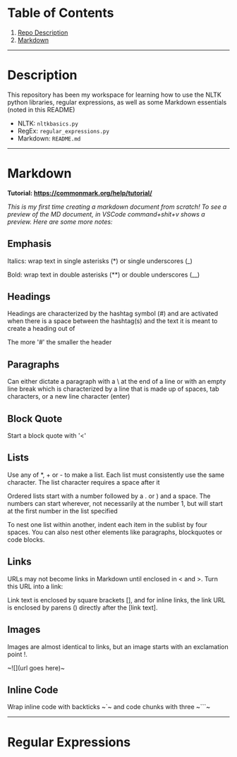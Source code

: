 # Table of Contents
1. [Repo Description](#Description)
2. [Markdown](#Markdown)

---
# Description

This repository has been my workspace for learning how to use the NLTK python libraries, regular expressions, as well as some Markdown essentials (noted in this README)

* NLTK: `nltkbasics.py`
* RegEx: `regular_expressions.py`
* Markdown: `README.md`

---
# Markdown
**Tutorial: <https://commonmark.org/help/tutorial/>**

*This is my first time creating a markdown document from scratch! To see a preview of the MD document, in VSCode command+shit+v shows a preview. Here are some more notes:*


## Emphasis

Italics: wrap text in single asterisks (*) or single underscores (_) 

Bold: wrap text in double asterisks (**) or double underscores (__)

## Headings

Headings are characterized by the hashtag symbol (#) and are activated
when there is a space between the hashtag(s) and the text it is meant to
create a heading out of

The more '#' the smaller the header


## Paragraphs

Can either dictate a paragraph with a \ at the end of a line
or with an empty line break which is characterized by a line
that is made up of spaces, tab characters, or a new line character (enter)


## Block Quote

Start a block quote with '<'


## Lists
Use any of *, + or - to make a list. Each list must consistently use the same character. The list character requires a space after it

Ordered lists start with a number followed by a . or ) and a space. The numbers can start wherever, not necessarily at the number 1, but will start at the first number in the list specified

To nest one list within another, indent each item in the sublist by four spaces. You can also nest other elements like paragraphs, blockquotes or code blocks.

## Links

URLs may not become links in Markdown until enclosed in < and >. Turn this URL into a link:


Link text is enclosed by square brackets [], and for inline links, the link URL is enclosed by parens () directly after the [link text].

## Images

Images are almost identical to links, but an image starts with an exclamation point !.

~![](url goes here)~

## Inline Code

Wrap inline code with backticks ~`~ and code chunks with three ~```~

---

# Regular Expressions


